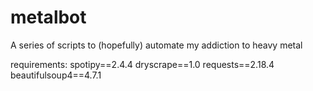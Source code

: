 # metalbot
A series of scripts to (hopefully) automate my addiction to heavy metal

requirements:
spotipy==2.4.4
dryscrape==1.0
requests==2.18.4
beautifulsoup4==4.7.1
